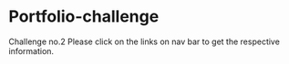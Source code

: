 # Portfolio-challenge
Challenge no.2
Please click on the links on nav bar to get the respective information.
